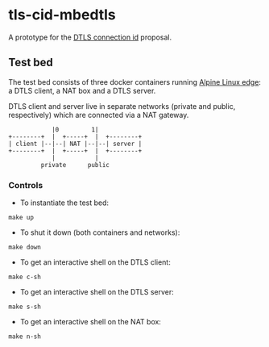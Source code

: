 # tls-cid-mbedtls
A prototype for the [DTLS connection id](https://thomas-fossati.github.io/draft-tls-cid/) proposal.

## Test bed

The test bed consists of three docker containers running [Alpine Linux edge](http://gliderlabs.viewdocs.io/docker-alpine/): a DTLS client, a NAT box and a DTLS server.

DTLS client and server live in separate networks (private and public, respectively) which are connected via a NAT gateway.

```
            |0         1|
+--------+  |  +-----+  |  +--------+
| client |--|--| NAT |--|--| server |
+--------+  |  +-----+  |  +--------+
            |           |
         private      public
```

### Controls

- To instantiate the test bed:
```
make up
```
- To shut it down (both containers and networks):
```
make down
```

- To get an interactive shell on the DTLS client:
```
make c-sh
```

- To get an interactive shell on the DTLS server:
```
make s-sh
```

- To get an interactive shell on the NAT box:
```
make n-sh
```
